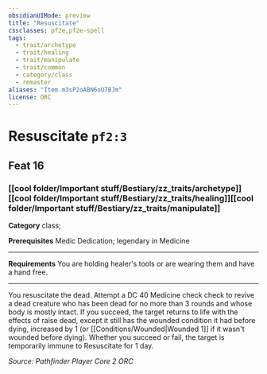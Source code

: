 ```yaml
---
obsidianUIMode: preview
title: "Resuscitate"
cssclasses: pf2e,pf2e-spell
tags:
  - trait/archetype
  - trait/healing
  - trait/manipulate
  - trait/common
  - category/class
  - remaster
aliases: "Item.m3sP2oABN6oU7BJm"
license: ORC
---
```

# Resuscitate `pf2:3`
## Feat 16
### [[cool folder/Important stuff/Bestiary/zz_traits/archetype]][[cool folder/Important stuff/Bestiary/zz_traits/healing]][[cool folder/Important stuff/Bestiary/zz_traits/manipulate]]

**Category** class; 



**Prerequisites** Medic Dedication; legendary in Medicine
* * *
**Requirements** You are holding healer's tools or are wearing them and have a hand free.

* * *

You resuscitate the dead. Attempt a DC 40 Medicine check check to revive a dead creature who has been dead for no more than 3 rounds and whose body is mostly intact. If you succeed, the target returns to life with the effects of raise dead, except it still has the wounded condition it had before dying, increased by 1 (or [[Conditions/Wounded|Wounded 1]] if it wasn't wounded before dying). Whether you succeed or fail, the target is temporarily immune to Resuscitate for 1 day.

*Source: Pathfinder Player Core 2*
*ORC*